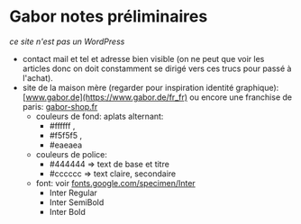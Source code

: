 # Gabor notes préliminaires
*ce site n'est pas un WordPress*
- contact mail et tel et adresse bien visible (on ne peut que voir les articles donc on doit constamment se dirigé vers ces trucs pour passé à l'achat).
- site de la maison mère (regarder pour inspiration identité graphique): [www.gabor.de](https://www.gabor.de/fr_fr) ou encore une franchise de paris: [gabor-shop.fr](https://www.gabor-shop.fr/)
  - couleurs de fond: aplats alternant: 
    - #ffffff , 
    - #f5f5f5 , 
    - #eaeaea
  - couleurs de police:
    - #444444 => text de base et titre
    - #cccccc => text claire, secondaire
  - font: voir [fonts.google.com/specimen/Inter](https://fonts.google.com/specimen/Inter)
    - Inter Regular
    - Inter SemiBold
    - Inter Bold
